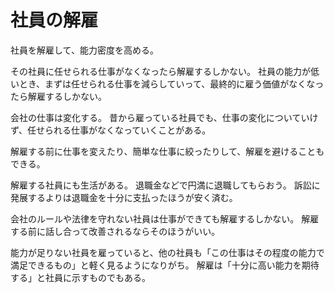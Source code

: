 # 社員の解雇

社員を解雇して、能力密度を高める。

その社員に任せられる仕事がなくなったら解雇するしかない。
社員の能力が低いとき、まずは任せられる仕事を減らしていって、最終的に雇う価値がなくなったら解雇するしかない。

会社の仕事は変化する。
昔から雇っている社員でも、仕事の変化についていけず、任せられる仕事がなくなっていくことがある。

解雇する前に仕事を変えたり、簡単な仕事に絞ったりして、解雇を避けることもできる。

解雇する社員にも生活がある。
退職金などで円満に退職してもらおう。
訴訟に発展するよりは退職金を十分に支払ったほうが安く済む。

会社のルールや法律を守れない社員は仕事ができても解雇するしかない。
解雇する前に話し合って改善されるならそのほうがいい。

能力が足りない社員を雇っていると、他の社員も「この仕事はその程度の能力で満足できるもの」と軽く見るようになりがち。
解雇は「十分に高い能力を期待する」と社員に示すものでもある。

